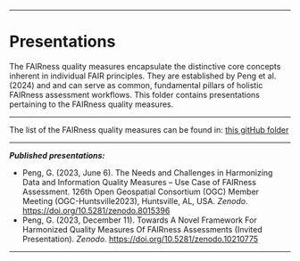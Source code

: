 --------------------------------------------
Presentations
==============

The FAIRness quality measures encapsulate the distinctive core concepts inherent in individual FAIR principles. They are established by Peng et al. (2024) and and can serve as common, fundamental pillars of holistic FAIRness assessment workflows. This folder contains presentations pertaining to the FAIRness quality measures.

---------------
The list of the FAIRness quality measures can be found in: [this gitHub folder](https://github.com/gepeng86/FAIR-QualityMeasures/tree/main/FAIR%20Quality%20Measures)


---------------------------------
***Published presentations:***

* Peng, G. (2023, June 6). The Needs and Challenges in Harmonizing Data and Information Quality Measures – Use Case of FAIRness Assessment. 126th Open Geospatial Consortium (OGC) Member Meeting (OGC-Huntsville2023), Huntsville, AL, USA. *Zenodo*. https://doi.org/10.5281/zenodo.8015396
* Peng, G. (2023, December 11). Towards A Novel Framework For Harmonized Quality Measures Of FAIRness Assessments (Invited Presentation). *Zenodo*. https://doi.org/10.5281/zenodo.10210775
----------------------------------
